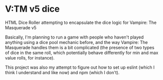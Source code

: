 # V:TM v5 dice
HTML Dice Roller attempting to encapsulate the dice logic for Vampire: The Masquerade v5

Basically, I'm planning to run a game with people who haven't played anything using a dice pool mechanic before, and the way Vampire: The Masquerade handles them is a bit complicated (the presence of two types of dice in the same roll, which potentially behave differently for min and max value rolls, for instance).

This project was also my attempt to figure out how to set up eslint (which I think I understand and like now) and npm (which I don't).

